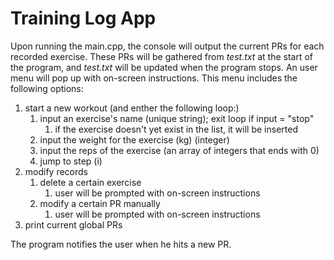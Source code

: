 # Training Log App

Upon running the main.cpp, the console will output the current PRs for each recorded exercise. These PRs will be gathered from *test.txt* at the start of the program, and *test.txt* will be updated when the program stops. An user menu will pop up with on-screen instructions. This menu includes the following options:
1. start a new workout (and enther the following loop:)
    1. input an exercise's name (unique string); exit loop if input = "stop"
        1. if the exercise doesn't yet exist in the list, it will be inserted
    3. input the weight for the exercise (kg) (integer)
    4. input the reps of the exercise (an array of integers that ends with 0)
    5. jump to step (i)
2. modify records
    1. delete a certain exercise
        1. user will be prompted with on-screen instructions
    3. modify a certain PR manually
        1. user will be prompted with on-screen instructions
3. print current global PRs

The program notifies the user when he hits a new PR.

